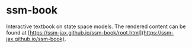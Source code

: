 # ssm-book
Interactive textbook on state space models.
The rendered content can be found at [https://ssm-jax.github.io/ssm-book/root.html](https://ssm-jax.github.io/ssm-book).
